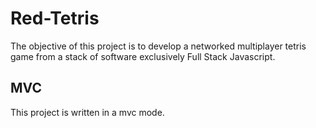# Red-Tetris
The objective of this project is to develop a networked multiplayer tetris game from a stack of software exclusively Full Stack Javascript.

## MVC
This project is written in a mvc mode.
